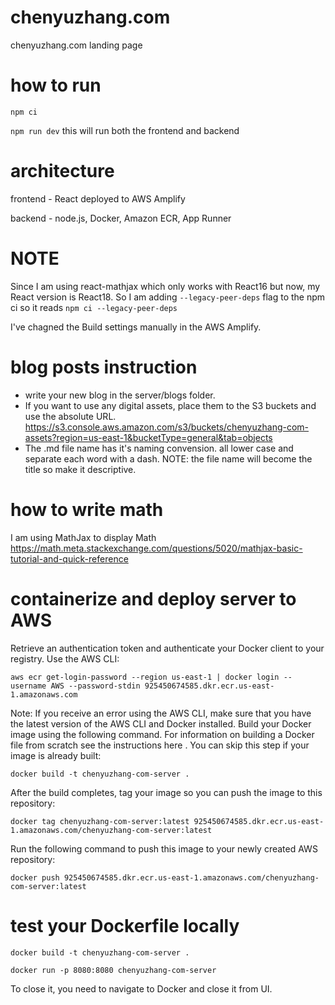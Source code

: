 # chenyuzhang.com

chenyuzhang.com landing page

# how to run

`npm ci`

`npm run dev` this will run both the frontend and backend

# architecture

frontend - React deployed to AWS Amplify

backend - node.js, Docker, Amazon ECR, App Runner

# NOTE

Since I am using react-mathjax which only works with React16 but now, my React version is React18.
So I am adding `--legacy-peer-deps` flag to the npm ci so it reads `npm ci --legacy-peer-deps`

I've chagned the Build settings manually in the AWS Amplify.

# blog posts instruction

- write your new blog in the server/blogs folder.
- If you want to use any digital assets, place them to the S3 buckets and use the absolute URL. https://s3.console.aws.amazon.com/s3/buckets/chenyuzhang-com-assets?region=us-east-1&bucketType=general&tab=objects
- The .md file name has it's naming convension. all lower case and separate each word with a dash. NOTE: the file name will become the title so make it descriptive.

# how to write math

I am using MathJax to display Math
https://math.meta.stackexchange.com/questions/5020/mathjax-basic-tutorial-and-quick-reference

# containerize and deploy server to AWS

Retrieve an authentication token and authenticate your Docker client to your registry.
Use the AWS CLI:

`aws ecr get-login-password --region us-east-1 | docker login --username AWS --password-stdin 925450674585.dkr.ecr.us-east-1.amazonaws.com`

Note: If you receive an error using the AWS CLI, make sure that you have the latest version of the AWS CLI and Docker installed.
Build your Docker image using the following command. For information on building a Docker file from scratch see the instructions here . You can skip this step if your image is already built:

`docker build -t chenyuzhang-com-server .`

After the build completes, tag your image so you can push the image to this repository:

`docker tag chenyuzhang-com-server:latest 925450674585.dkr.ecr.us-east-1.amazonaws.com/chenyuzhang-com-server:latest`

Run the following command to push this image to your newly created AWS repository:

`docker push 925450674585.dkr.ecr.us-east-1.amazonaws.com/chenyuzhang-com-server:latest`

# test your Dockerfile locally

`docker build -t chenyuzhang-com-server .`

`docker run -p 8080:8080 chenyuzhang-com-server`

To close it, you need to navigate to Docker and close it from UI.
